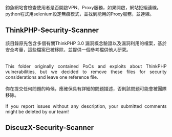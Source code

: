 釣魚網站會檢查使用者是否開啟VPN、Proxy服務，如果開啟，網站拒絕連線。
python程式用selenium設定無痕模式，並找到能用的Proxy服務，並連線。
## ThinkPHP-Security-Scanner

<div style="text-align: justify">
    該目錄原先包含多個有關ThinkPHP 3.0 漏洞概念驗證以及漏洞利用的檔案，基於安全考量，這些檔案已被移除，並提供一個參考檔供他人研究。</div>
    <br>
    <br>
    <div style="text-align: justify">
    This folder originally contained PoCs and exploits about ThinkPHP vulnerabilities, but we decided to remove these files  for security considerations and leave one reference file.
</div>
<br>
<div style="text-align: justify">
    你在提交任何問題的時候，應確保具有詳細的問題描述，否則該問題可能會被團隊移除。
    <br><br>
If you report issues without any description, your submitted comments might be deleted by our team!
</div>

## DiscuzX-Security-Scanner
